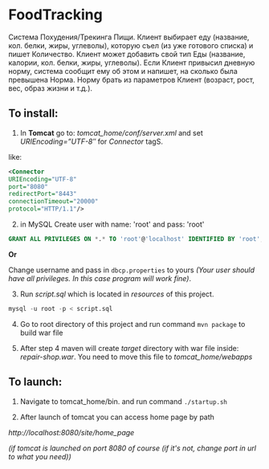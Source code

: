 # FoodTracking
Система Похудения/Трекинга Пищи. Клиент выбирает еду (название,
кол. белки, жиры, углеволы), которую съел (из уже готового списка) и пишет
Количество. Клиент может добавить свой тип Еды (название, калории, кол.
белки, жиры, углеволы). Если Клиент привысил дневную норму, система
сообщит ему об этом и напишет, на сколько была превышена Норма. Норму
брать из параметров Клиент (возраст, рост, вес, образ жизни и т.д.).



## To install:

1) In **Tomcat** go to: *tomcat_home/conf/server.xml*
and set *URIEncoding=”UTF-8″* for *Connector* tagS.

like:

```xml
<Connector
URIEncoding="UTF-8"
port="8080"
redirectPort="8443"
connectionTimeout="20000"
protocol="HTTP/1.1"/>
```

2) in MySQL Create user with name: 'root' and pass: 'root'
```sql
GRANT ALL PRIVILEGES ON *.* TO 'root'@'localhost' IDENTIFIED BY 'root';
```
**Or**

Change username and pass in `dbcp.properties` to yours
 *(Your user should have all privileges. In this case program will work fine)*.

3) Run *script.sql* which is located in *resources* of this project.
```sql
mysql -u root -p < script.sql
```
4) Go to root directory of this project and run command `mvn package` to build war file

5) After step 4 maven will create *target* directory with war file inside: *repair-shop.war*. You need to move this file to *tomcat_home/webapps*


## To launch:

1) Navigate to tomcat_home/bin. and run command `./startup.sh`

2) After launch of tomcat you can access home page by path

*http://localhost:8080/site/home_page*

*(if tomcat is launched on port 8080 of course (if it's not, change port in url to what you need))*
